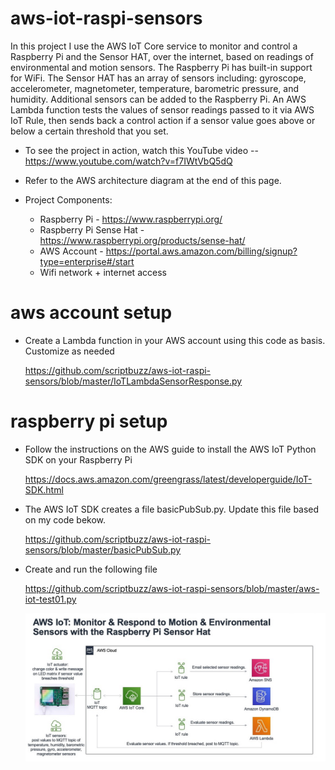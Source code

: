 # aws-iot-raspi-sensors

  In this project I use the AWS IoT Core service to monitor and control a Raspberry Pi and the Sensor HAT, over the internet, based on readings of environmental and motion sensors. The Raspberry Pi has built-in support for WiFi. The Sensor HAT has an array of sensors including: gyroscope, accelerometer, magnetometer, temperature, barometric pressure, and humidity. Additional sensors can be added to the Raspberry Pi. An AWS Lambda function tests the values of sensor readings passed to it via AWS IoT Rule, then sends back a control action if a sensor value goes above or below a certain threshold  that you set.


- To see the project in action, watch this YouTube video
-- https://www.youtube.com/watch?v=f7IWtVbQ5dQ

- Refer to the AWS architecture diagram at the end of this page. 

- Project Components:
   * Raspberry Pi - https://www.raspberrypi.org/
   * Raspberry Pi Sense Hat - https://www.raspberrypi.org/products/sense-hat/
   * AWS Account - https://portal.aws.amazon.com/billing/signup?type=enterprise#/start
   * Wifi network + internet access

# aws account setup

- Create a Lambda function in your AWS account using this code as basis. Customize as needed

  https://github.com/scriptbuzz/aws-iot-raspi-sensors/blob/master/IoTLambdaSensorResponse.py

# raspberry pi setup

- Follow the instructions on the AWS guide to install the AWS IoT Python SDK on your Raspberry Pi

  https://docs.aws.amazon.com/greengrass/latest/developerguide/IoT-SDK.html


- The AWS IoT SDK creates a file basicPubSub.py. Update this file based on my code bekow.

  https://github.com/scriptbuzz/aws-iot-raspi-sensors/blob/master/basicPubSub.py

- Create and run the following file

  https://github.com/scriptbuzz/aws-iot-raspi-sensors/blob/master/aws-iot-test01.py


  ![GitHub Logo](mbx-aws-iot-raspi-sensors.jpg)
